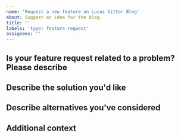 ```yaml
---
name: 'Request a new feature on Lucas Vittor Blog'
about: Suggest an idea for the blog.
title: ''
labels: 'type: feature request'
assignees: ''
---
```


## Is your feature request related to a problem? Please describe

<!-- A clear and concise description of what the problem is. -->
<!-- Ex. I'm always frustrated when [...] -->

## Describe the solution you'd like

<!-- A clear and concise description of what you want to happen. -->

## Describe alternatives you've considered

<!-- A clear and concise description of any alternative solutions or features you've considered. -->

## Additional context

<!-- Add any other context or screenshots about the feature request here. -->